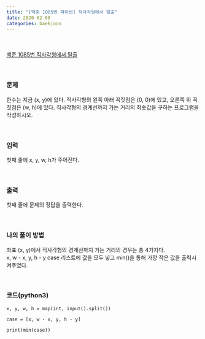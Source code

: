 ```yaml
---
title: "[백준 1085번 파이썬] 직사각형에서 탈출"
date: 2020-02-08
categories: baekjoon
---
```


<br><br>
[백준 1085번 직사각형에서 탈출](https://www.acmicpc.net/problem/1085)
<br><br><br>

### 문제<br>
한수는 지금 (x, y)에 있다. 
직사각형의 왼쪽 아래 꼭짓점은 (0, 0)에 있고, 오른쪽 위 꼭짓점은 (w, h)에 있다. 
직사각형의 경계선까지 가는 거리의 최솟값을 구하는 프로그램을 작성하시오.
<br><br><br>


### 입력<br>
첫째 줄에 x, y, w, h가 주어진다.
<br><br><br>


### 출력<br>
첫째 줄에 문제의 정답을 출력한다.
<br><br><br>


### 나의 풀이 방법<br>
좌표 (x, y)에서 직사각형의 경계선까지 가는 거리의 경우는 총 4가지다.<br>
x, w - x, y, h - y
case 리스트에 값을 모두 넣고 min()을 통해 가장 작은 값을 출력시켜주었다.
<br><br><br>


### 코드(python3)
```
x, y, w, h = map(int, input().split())

case = [x, w - x, y, h - y]

print(min(case))
```
